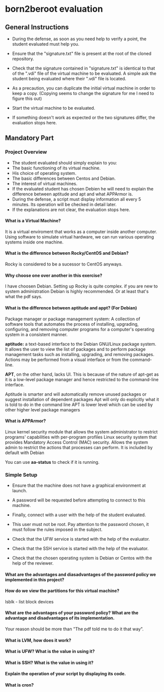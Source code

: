 # born2beroot evaluation
## General Instructions
- During the defense, as soon as you need help to verify a point, the student evaluated must help you.

- Ensure that the "signature.txt" file is present at the root of the cloned repository.

- Check that the signature contained in "signature.txt" is identical
to that of the ".vdi" file of the virtual machine to be evaluated. A simple ask the student being evaluated where their ".vdi" file is located.
- As a precaution, you can duplicate the initial virtual machine in order to keep a copy. (Copying seems to change the signature for me I need to figure this out)
- Start the virtual machine to be evaluated.
- If something doesn't work as expected or the two signatures differ,
the evaluation stops here.
## Mandatory Part
### Project Overview
- The student evaluated should simply explain to you:
- The basic functioning of its virtual machine.
- His choice of operating system.
- The basic differences between Centos and Debian.
- The interest of virtual machines.
- If the evaluated student has chosen Debien he will need to explain the difference between aptitude and apt and what APPArmor is. 
- During the defense, a script must display information all every 5 minutes. Its operation will be checked in detail later. 
- If the explanations are not clear, the evaluation stops here.

#### What is a Virtual Machine?
It is a virtual enviroment that works as a computer inside another computer.
Using software to simulate virtual hardware, we can run various operating systems inside one machine.

#### What is the difference between Rocky/CentOS and Debian?
Rocky is considered to be a sucessor to CentOS anyways.

#### Why choose one over another in this exercise?
I have choosen Debian. Setting up Rocky is quite complex. if you are new to system administration Debian is highly recommended. Or at least that's what the pdf says.

#### What is the difference between aptitude and appt? (For Debian)
Package manager or package management system: A collection of software tools that automates the process of installing, upgrading, configuring, and removing computer programs for a computer's operating system in a consistent manner.

**aptitude:** a text-based interface to the Debian GNU/Linux package system.
It allows the user to view the list of packages and to perform package management tasks such as installing, upgrading, and removing packages. Actions may be performed from a visual interface or from the command-line.

**APT**, on the other hand, lacks UI. This is because of the nature of apt-get as it is a low-level package manager and hence restricted to the command-line interface.

Aptitude is smarter and will automatically remove unused packages or suggest installation of dependent packages
Apt will only do explicitly what it is told to do in the command line
APT is lower level which can be used by other higher level package managers

#### What is APPArmor?
 Linux kernel security module that allows the system administrator to restrict programs' capabilities with per-program profiles
Linux security system that provides Mandatory Access Control (MAC) security. Allows the system admin to restrict the actions that processes can perform. It is included by default with Debian

You can use **aa-status** to check if it is running.

### Simple Setup
- Ensure that the machine does not have a graphical environment at launch.
- A password will be requested before attempting to connect to this machine.
- Finally, connect with a user with the help of the student evaluated.
- This user must not be root.
Pay attention to the password chosen, it must follow the rules imposed in the subject.

- Check that the UFW service is started with the help of the evaluator.
- Check that the SSH service is started with the help of the evaluator.
- Check that the chosen operating system is Debian or Centos with the help of the reviewer.
#### What are the advantages and diasadvantages of the password policy we implemented in this project?

#### How do we view the partitions for this virtual machine?
 lsblk - list block devices
#### What are the advantages of your password policy? What are the advantage and disadvantages of its implementation.

Your reason should be more than "The pdf told me to do it that way".

#### What is LVM, how does it work?


#### What is UFW? What is the value in using it?

#### What is SSH?  What is the value in using it?

#### Explain the operation of your script by displaying its code.

#### What is cron?

